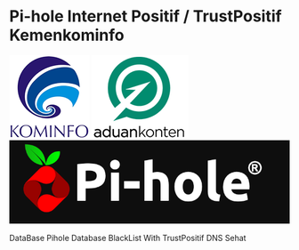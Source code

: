 # Pi-hole Internet Positif / TrustPositif Kemenkominfo
![Kominfo](/asset/kominfo_.png)                                                                          ![Aduan Content](/asset/aduan_content.png) ![Pi-Hole](/asset/pi-hole_.png)

 DataBase Pihole Database BlackList With TrustPositif DNS Sehat
